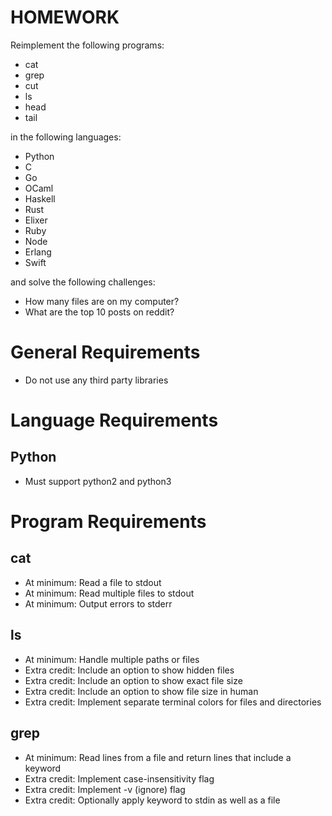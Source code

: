 # HOMEWORK

Reimplement the following programs:

* cat
* grep
* cut
* ls
* head
* tail

in the following languages:

* Python
* C
* Go
* OCaml
* Haskell
* Rust
* Elixer
* Ruby
* Node
* Erlang
* Swift

and solve the following challenges:

* How many files are on my computer?
* What are the top 10 posts on reddit?

# General Requirements

* Do not use any third party libraries

# Language Requirements

## Python

* Must support python2 and python3

# Program Requirements

## cat

* At minimum: Read a file to stdout
* At minimum: Read multiple files to stdout
* At minimum: Output errors to stderr

## ls

* At minimum: Handle multiple paths or files
* Extra credit: Include an option to show hidden files
* Extra credit: Include an option to show exact file size
* Extra credit: Include an option to show file size in human
* Extra credit: Implement separate terminal colors for files and directories

## grep

* At minimum: Read lines from a file and return lines that include a keyword
* Extra credit: Implement case-insensitivity flag
* Extra credit: Implement -v (ignore) flag
* Extra credit: Optionally apply keyword to stdin as well as a file
